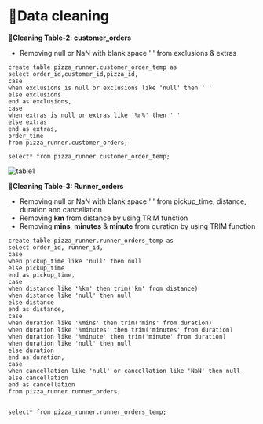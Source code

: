 # 🍕Data cleaning

**🔖Cleaning Table-2: customer_orders**

- Removing null or NaN with blank space ' ' from exclusions & extras

```
create table pizza_runner.customer_order_temp as
select order_id,customer_id,pizza_id,
case
when exclusions is null or exclusions like 'null' then ' '
else exclusions
end as exclusions,
case 
when extras is null or extras like '%n%' then ' '
else extras
end as extras,
order_time
from pizza_runner.customer_orders;

select* from pizza_runner.customer_order_temp;
```
![table1](https://user-images.githubusercontent.com/98269318/188915649-2168c602-4fb7-490e-b00e-725b43cafd9d.png)


**🔖Cleaning Table-3: Runner_orders**

- Removing null or NaN with blank space ' ' from pickup_time, distance, duration and cancellation
- Removing **km** from distance by using TRIM function
- Removing **mins**, **minutes** & **minute** from duration by using TRIM function
```
create table pizza_runner.runner_orders_temp as
select order_id, runner_id,
case
when pickup_time like 'null' then null 
else pickup_time
end as pickup_time,
case 
when distance like '%km' then trim('km' from distance)
when distance like 'null' then null
else distance
end as distance,
case
when duration like '%mins' then trim('mins' from duration)
when duration like '%minutes' then trim('minutes' from duration)
when duration like '%minute' then trim('minute' from duration)
when duration like 'null' then null
else duration 
end as duration,
case 
when cancellation like 'null' or cancellation like 'NaN' then null
else cancellation
end as cancellation
from pizza_runner.runner_orders;


select* from pizza_runner.runner_orders_temp;
```
